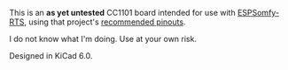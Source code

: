 This is an **as yet untested** CC1101 board intended for use with [ESPSomfy-RTS](https://github.com/rstrouse/ESPSomfy-RTS), using that project's [recommended pinouts](https://github.com/rstrouse/ESPSomfy-RTS/wiki/Simple-ESPSomfy-RTS-device).

I do not know what I'm doing. Use at your own risk.

Designed in KiCad 6.0.
